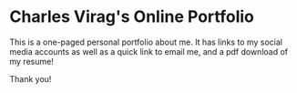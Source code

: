 # Charles Virag's Online Portfolio

This is a one-paged personal portfolio about me. It has links to my social media accounts
as well as a quick link to email me, and a pdf download of my resume!

Thank you!

